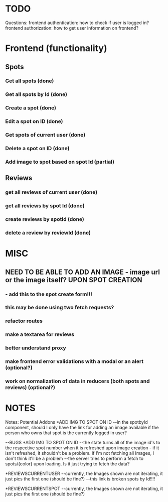 # TODO

Questions:
frontend authentication: how to check if user is logged in?
frontend authorization: how to get user information on frontend?


# Frontend (functionality)

## Spots

### Get all spots (done)
### Get all spots by Id (done)
### Create a spot (done)
### Edit a spot on ID (done)
### Get spots of current user (done)
### Delete a spot on ID (done)

### Add image to spot based on spot Id (partial)


## Reviews

### get all reviews of current user (done)
### get all reviews by spot Id (done)
### create reviews by spotId (done)
### delete a review by reviewId (done)


# MISC

## NEED TO BE ABLE TO ADD AN IMAGE - image url or the image itself? UPON SPOT CREATION
### - add this to the spot create form!!!
### this may be done using two fetch requests?


### refactor routes

### make a textarea for reviews

### better understand proxy

### make frontend error validations with a modal or an alert (optional?)

### work on normalization of data in reducers (both spots and reviews) (optional?)



# NOTES
Notes:
Potential Addons
*ADD IMG TO SPOT ON ID
--in the spotbyId component, should I only have the link for adding an image available if the person who owns that spot is the currently logged in user?


--BUGS
*ADD IMG TO SPOT ON ID
--the state turns all of the image id's to the respective spot number when it is refreshed upon image creation - if it isn't refreshed, it shouldn't be a problem. If I'm not fetching all Images, I don't think it'll be a problem
--the server tries to perform a fetch to spots/{color} upon loading. Is it just trying to fetch the data?

*REVIEWSCURRENTUSER
--currently, the Images shown are not iterating, it just pics the first one (should be fine?)
--this link is broken spots by Id!!!!

*REVIEWSCURRENTSPOT
--currently, the Images shown are not iterating, it just pics the first one (should be fine?)
